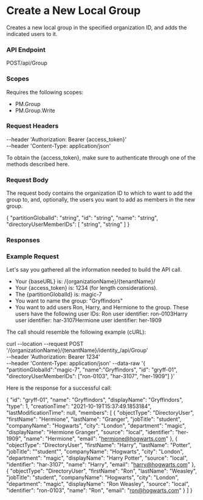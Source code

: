 ﻿# Create a New Local Group

Creates a new local group in the specified organization ID, and adds the indicated users to it.

### API Endpoint

POST/api/Group


### Scopes

Requires the following scopes:

* PM.Group
* PM.Group.Write


### Request Headers

--header 'Authorization: Bearer {access_token}'\
--header 'Content-Type: application/json'

To obtain the {access_token}, make sure to authenticate through one of the methods described here.


### Request Body

The request body contains the organization ID to which to want to add the group to, and, optionally, the users you want to add as members in the new group.

{
  "partitionGlobalId": "string",
  "id": "string",
  "name": "string",
  "directoryUserMemberIDs": [
    "string", "string"
  ]
}


### Responses




### Example Request

Let's say you gathered all the information needed to build the API call.

* Your {baseURL} is: /{organizationName}/{tenantName}/
* Your {access_token} is: 1234 (for length considerations).
* The {partitionGlobalId} is: magic-7
* You want to name the group: "Gryffindors"
* You want to add users Ron, Harry, and Hermione to the group. These users have the following user IDs: Ron user identifier: ron-0103Harry user identifier: har-3107Hermione user identifier: her-1909

The call should resemble the following example (cURL):

curl --location --request POST '/{organizationName}/{tenantName}/identity_/api/Group' \
--header 'Authorization: Bearer 1234' \
--header 'Content-Type: application/json'
--data-raw '{
    "partitionGlobalId":"magic-7",
    "name":"Gryffindors",
    "id": "gryff-01",
    "directoryUserMemberIDs":
    ["ron-0103", "har-3107", "her-1909"]
}'

Here is the response for a successful call:

{
    "id": "gryff-01",
    "name": "Gryffindors",
    "displayName": "Gryffindors",
    "type": 1,
    "creationTime": "2021-10-19T15:37:49.1853184",
    "lastModificationTime": null,
    "members": [
        {
            "objectType": "DirectoryUser",
            "firstName": "Hermione",
            "lastName": "Granger",
            "jobTitle": "student",
            "companyName": "Hogwarts",
            "city": "London",
            "department": "magic",
            "displayName": "Hermione Granger",
            "source": "local",
            "identifier": "her-1909",
            "name": "Hermione",
            "email": "hermione@hogwarts.com"
        },
        {
            "objectType": "DirectoryUser",
            "firstName": "Harry",
            "lastName": "Potter",
            "jobTitle": ""student"",
            "companyName": "Hogwarts",
            "city": "London",
            "department": "magic",
            "displayName": "Harry Potter",
            "source": "local",
            "identifier": "har-3107",
            "name": "Harry",
            "email": "harry@hogwarts.com"
        },
        {
            "objectType": "DirectoryUser",
            "firstName": "Ron",
            "lastName": "Weasley",
            "jobTitle": "student",
            "companyName": "Hogwarts",
            "city": "London",
            "department": "magic",
            "displayName": "Ron Weasley",
            "source": "local",
            "identifier": "ron-0103",
            "name": "Ron",
            "email": "ron@hogwarts.com"
        }
    ]
}

